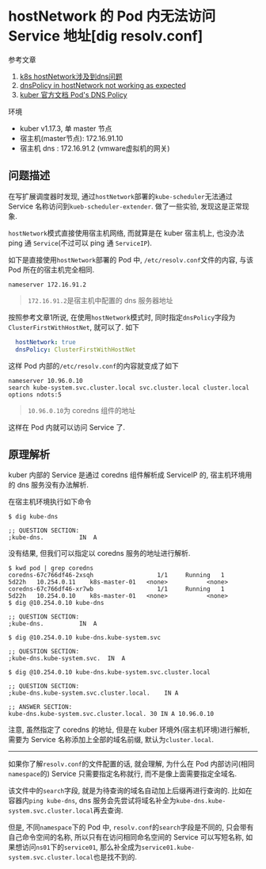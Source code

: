# hostNetwork 的 Pod 内无法访问 Service 地址[dig resolv.conf]

参考文章

1. [k8s hostNetwork涉及到dns问题](https://linuxeye.com/470.html)
2. [dnsPolicy in hostNetwork not working as expected](https://github.com/kubernetes/kubernetes/issues/87852)
3. [kuber 官方文档 Pod's DNS Policy](https://kubernetes.io/docs/concepts/services-networking/dns-pod-service/#pod-s-dns-policy)

环境

- kuber v1.17.3, 单 master 节点
- 宿主机(master节点): 172.16.91.10
- 宿主机 dns : 172.16.91.2 (vmware虚拟机的网关)

## 问题描述

在写扩展调度器时发现, 通过`hostNetwork`部署的`kube-scheduler`无法通过 Service 名称访问到`kueb-scheduler-extender`. 做了一些实验, 发现这是正常现象.

`hostNetwork`模式直接使用宿主机网络, 而就算是在 kuber 宿主机上, 也没办法 ping 通 `Service`(不过可以 ping 通 `ServiceIP`).

如下是直接使用`hostNetwork`部署的 Pod 中, `/etc/resolv.conf`文件的内容, 与该 Pod 所在的宿主机完全相同.

```
nameserver 172.16.91.2
```

> `172.16.91.2`是宿主机中配置的 dns 服务器地址

按照参考文章1所说, 在使用`hostNetwork`模式时, 同时指定`dnsPolicy`字段为`ClusterFirstWithHostNet`, 就可以了. 如下

```yaml
  hostNetwork: true
  dnsPolicy: ClusterFirstWithHostNet
```

这样 Pod 内部的`/etc/resolv.conf`的内容就变成了如下

```
nameserver 10.96.0.10
search kube-system.svc.cluster.local svc.cluster.local cluster.local
options ndots:5
```

> `10.96.0.10`为 coredns 组件的地址

这样在 Pod 内就可以访问 Service 了.

## 原理解析

kuber 内部的 Service 是通过 coredns 组件解析成 ServiceIP 的, 宿主机环境用的 dns 服务没有办法解析. 

在宿主机环境执行如下命令

```console
$ dig kube-dns

;; QUESTION SECTION:
;kube-dns.			IN	A
```

没有结果, 但我们可以指定以 coredns 服务的地址进行解析.

```console
$ kwd pod | grep coredns
coredns-67c766df46-2xsqh                  1/1     Running   1          5d22h   10.254.0.11    k8s-master-01   <none>           <none>
coredns-67c766df46-xr7wb                  1/1     Running   1          5d22h   10.254.0.10    k8s-master-01   <none>           <none>
$ dig @10.254.0.10 kube-dns

;; QUESTION SECTION:
;kube-dns.			IN	A

$ dig @10.254.0.10 kube-dns.kube-system.svc

;; QUESTION SECTION:
;kube-dns.kube-system.svc.	IN	A

$ dig @10.254.0.10 kube-dns.kube-system.svc.cluster.local

;; QUESTION SECTION:
;kube-dns.kube-system.svc.cluster.local.	IN A

;; ANSWER SECTION:
kube-dns.kube-system.svc.cluster.local.	30 IN A	10.96.0.10
```

注意, 虽然指定了 coredns 的地址, 但是在 kuber 环境外(宿主机环境)进行解析, 需要为 Service 名称添加上全部的域名前缀, 默认为`cluster.local`.

------

如果你了解`resolv.conf`的文件配置的话, 就会理解, 为什么在 Pod 内部访问(相同`namespace`的) Service 只需要指定名称就行, 而不是像上面需要指定全域名.

该文件中的`search`字段, 就是为待查询的域名自动加上后缀再进行查询的. 比如在容器内`ping kube-dns`, dns 服务会先尝试将域名补全为`kube-dns.kube-system.svc.cluster.local`再去查询.

但是, 不同`namespace`下的 Pod 中, `resolv.conf`的`search`字段是不同的, 只会带有自己命令空间的名称, 所以只有在访问相同命名空间的 Service 可以写短名称, 如果想访问`ns01`下的`service01`, 那么补全成为`service01.kube-system.svc.cluster.local`也是找不到的.
